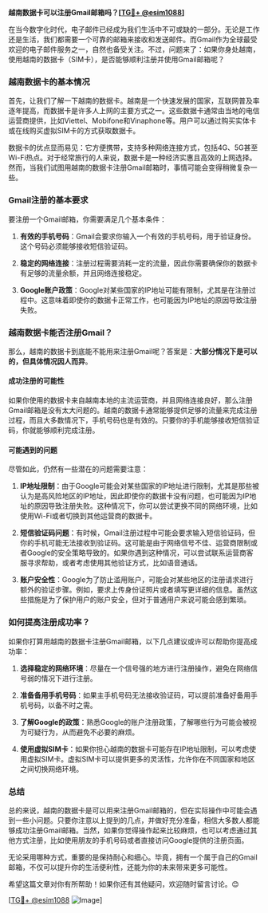 **越南数据卡可以注册Gmail邮箱吗？[[TG💪+ @esim1088](https://t.me/s/esim1088)]**

在当今数字化时代，电子邮件已经成为我们生活中不可或缺的一部分。无论是工作还是生活，我们都需要一个可靠的邮箱来接收和发送邮件。而Gmail作为全球最受欢迎的电子邮件服务之一，自然也备受关注。不过，问题来了：如果你身处越南，使用越南的数据卡（SIM卡），是否能够顺利注册并使用Gmail邮箱呢？

### 越南数据卡的基本情况

首先，让我们了解一下越南的数据卡。越南是一个快速发展的国家，互联网普及率逐年提高，而数据卡是许多人上网的主要方式之一。这些数据卡通常由当地的电信运营商提供，比如Viettel、Mobifone和Vinaphone等。用户可以通过购买实体卡或在线购买虚拟SIM卡的方式获取数据卡。

数据卡的优点显而易见：它方便携带，支持多种网络连接方式，包括4G、5G甚至Wi-Fi热点。对于经常旅行的人来说，数据卡是一种经济实惠且高效的上网选择。然而，当我们试图用越南的数据卡注册Gmail邮箱时，事情可能会变得稍微复杂一些。

### Gmail注册的基本要求

要注册一个Gmail邮箱，你需要满足几个基本条件：

1. **有效的手机号码**：Gmail会要求你输入一个有效的手机号码，用于验证身份。这个号码必须能够接收短信验证码。
   
2. **稳定的网络连接**：注册过程需要消耗一定的流量，因此你需要确保你的数据卡有足够的流量余额，并且网络连接稳定。

3. **Google账户政策**：Google对某些国家的IP地址可能有限制，尤其是在注册过程中。这意味着即使你的数据卡正常工作，也可能因为IP地址的原因导致注册失败。

### 越南数据卡能否注册Gmail？

那么，越南的数据卡到底能不能用来注册Gmail呢？答案是：**大部分情况下是可以的，但具体情况因人而异**。

#### 成功注册的可能性

如果你使用的数据卡来自越南本地的主流运营商，并且网络连接良好，那么注册Gmail邮箱是没有太大问题的。越南的数据卡通常能够提供足够的流量来完成注册过程，而且大多数情况下，手机号码也是有效的。只要你的手机能够接收短信验证码，你就能够顺利完成注册。

#### 可能遇到的问题

尽管如此，仍然有一些潜在的问题需要注意：

1. **IP地址限制**：由于Google可能会对某些国家的IP地址进行限制，尤其是那些被认为是高风险地区的IP地址，因此即使你的数据卡没有问题，也可能因为IP地址的原因导致注册失败。这种情况下，你可以尝试更换不同的网络环境，比如使用Wi-Fi或者切换到其他运营商的数据卡。

2. **短信验证码问题**：有时候，Gmail注册过程中可能会要求输入短信验证码，但你的手机可能无法接收到验证码。这可能是由于网络信号不佳、运营商限制或者Google的安全策略导致的。如果你遇到这种情况，可以尝试联系运营商客服寻求帮助，或者考虑使用其他验证方式，比如语音通话。

3. **账户安全性**：Google为了防止滥用账户，可能会对某些地区的注册请求进行额外的验证步骤。例如，要求上传身份证照片或者填写更详细的信息。虽然这些措施是为了保护用户的账户安全，但对于普通用户来说可能会感到繁琐。

### 如何提高注册成功率？

如果你打算用越南的数据卡注册Gmail邮箱，以下几点建议或许可以帮助你提高成功率：

1. **选择稳定的网络环境**：尽量在一个信号强的地方进行注册操作，避免在网络信号弱的情况下进行注册。

2. **准备备用手机号码**：如果主手机号码无法接收验证码，可以提前准备好备用手机号码，以备不时之需。

3. **了解Google的政策**：熟悉Google的账户注册政策，了解哪些行为可能会被视为可疑行为，从而避免不必要的麻烦。

4. **使用虚拟SIM卡**：如果你担心越南的数据卡可能存在IP地址限制，可以考虑使用虚拟SIM卡。虚拟SIM卡可以提供更多的灵活性，允许你在不同国家和地区之间切换网络环境。

### 总结

总的来说，越南的数据卡是可以用来注册Gmail邮箱的，但在实际操作中可能会遇到一些小问题。只要你注意以上提到的几点，并做好充分准备，相信大多数人都能够成功注册Gmail邮箱。当然，如果你觉得操作起来比较麻烦，也可以考虑通过其他方式注册，比如使用朋友的手机号码或者直接访问Google提供的注册页面。

无论采用哪种方式，重要的是保持耐心和细心。毕竟，拥有一个属于自己的Gmail邮箱，不仅可以提升你的生活便利性，还能为你的未来带来更多可能性。

希望这篇文章对你有所帮助！如果你还有其他疑问，欢迎随时留言讨论。😊

[[TG💪+ @esim1088](https://t.me/s/esim1088) ![Image](https://i.postimg.cc/4NQfJmqS/Snipaste-2025-05-13-00-14-12.png)]